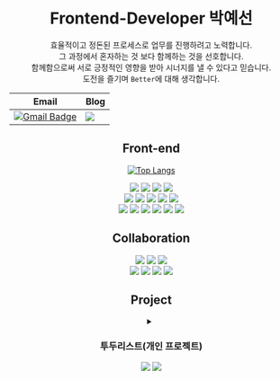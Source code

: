 <div align="center">

 <h1>Frontend-Developer 박예선</h1>

효율적이고 정돈된 프로세스로 업무를 진행하려고 노력합니다.\
그 과정에서 혼자하는 것 보다 함께하는 것을 선호합니다.\
함께함으로써 서로 긍정적인 영향을 받아 시너지를 낼 수 있다고 믿습니다.\
도전을 즐기며 `Better`에 대해 생각합니다.

| **Email**  | **Blog** |
| ---------- | -------- |
| [![Gmail Badge](https://img.shields.io/badge/Gmail-d14836?style=flat-square&logo=Gmail&logoColor=white&link=mailto:lynn08082@gmail.com)](mailto:lynn08082@gmail.com) | <a href="https://velog.io/@lynn080"><img src="https://img.shields.io/badge/Tech blog-20C997?style=flat-square&logo=Velog&&logoColor=white"/></a> |

<h2>Front-end</h2>

[![Top Langs](https://github-readme-stats.vercel.app/api/top-langs/?username=YesunPark&layout=compact)](https://github.com/anuraghazra/github-readme-stats)

<img src="https://img.shields.io/badge/JavaScript-F7DF1E?style=flat-square&logo=JavaScript&logoColor=white"/>
<img src="https://img.shields.io/badge/TypeScript-3178C6?style=flat-square&logo=TypeScript&logoColor=white"/>
<img src="https://img.shields.io/badge/React-61DAFB?style=flat-square&logo=React&logoColor=white"/>
<img src="https://img.shields.io/badge/Recoil-f3b348?style=flat-square&logo=Recoil&logoColor=white"/>

<br/>
<img src="https://img.shields.io/badge/HTML-E34F26?style=flat-square&logo=HTML5&logoColor=white"/>
<img src="https://img.shields.io/badge/CSS3-1572B6?style=flat-square&logo=CSS3&logoColor=white"/>
<img src="https://img.shields.io/badge/Sass-CC6699?style=flat-square&logo=Sass&logoColor=white"/>
<img src="https://img.shields.io/badge/styled_components-DB7093?style=flat-square&logo=styled-components&logoColor=white"/>
<img src="https://img.shields.io/badge/Bootstrap-7952B3?style=flat-square&logo=Bootstrap&logoColor=white"/>

<br/>
<img src="https://img.shields.io/badge/npm-CB3837?style=flat-square&logo=npm&logoColor=white"/>
<img src="https://img.shields.io/badge/Yarn-2C8EBB?style=flat-square&logo=Yarn&logoColor=white"/>
<img src="https://img.shields.io/badge/Git-F05032?style=flat-square&logo=Git&logoColor=white"/>
<img src="https://img.shields.io/badge/VSCode-007ACC?style=flat-square&logo=Visual Studio Code&logoColor=white"/>
<img src="https://img.shields.io/badge/Prettier-F7B93E?style=flat-square&logo=Prettier&logoColor=white"/>
<img src="https://img.shields.io/badge/ESLint-4B32C3?style=flat-square&logo=ESLint&logoColor=white"/>

<br/>

<h2>Collaboration</h2>

<img src="https://img.shields.io/badge/GitHub-181717?style=flat-square&logo=GitHub&logoColor=white"/>
<img src="https://img.shields.io/badge/Figma-F24E1E?style=flat-square&logo=Figma&logoColor=white"/>
<img src="https://img.shields.io/badge/Postman-FF6C37?style=flat-square&logo=Postman&logoColor=white"/>
<br/>
<img src="https://img.shields.io/badge/Slack-4A154B?style=flat-square&logo=Slack&logoColor=white"/>
<img src="https://img.shields.io/badge/Discord-5865F2?style=flat-square&logo=Discord&logoColor=white"/>
<img src="https://img.shields.io/badge/Notion-000000?style=flat-square&logo=Notion&logoColor=white"/>
<img src="https://img.shields.io/badge/Trello-0052CC?style=flat-square&logo=Trello&logoColor=white"/>

<br/>

<h2>Project</h2>

<details height="30">
<summary>

<h3>투두리스트(개인 프로젝트)</h3>
<img src="https://img.shields.io/badge/TypeScript-3178C6?style=flat-square&logo=TypeScript&logoColor=white"/>
<img src="https://img.shields.io/badge/React-61DAFB?style=flat-square&logo=React&logoColor=white"/></summary>
<div >

<a href="https://github.com/YesunPark/Lemoni-Todo-list"><img height="25" src="https://img.shields.io/badge/Lemoni_Todo_list-181717?style=flat-square&logo=GitHub&logoColor=white"/></a>




</div>
</details>

</div>

